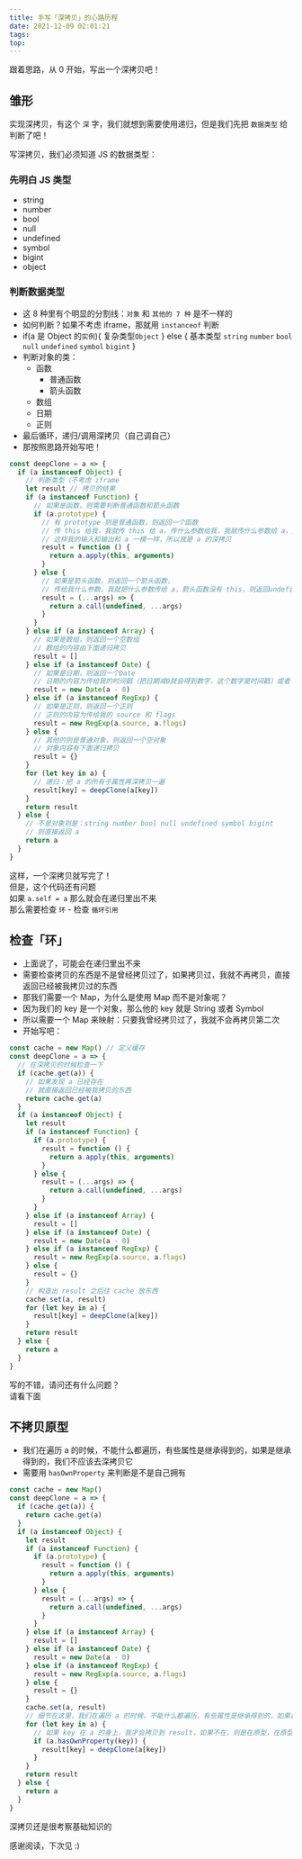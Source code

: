 ```yaml
---
title: 手写「深拷贝」的心路历程
date: 2021-12-09 02:01:21
tags:
top:
---
```


跟着思路，从 0 开始，写出一个深拷贝吧！

## 雏形

实现深拷贝，有这个 `深` 字，我们就想到需要使用递归，但是我们先把 `数据类型` 给判断了吧！

写深拷贝，我们必须知道 JS 的数据类型：

### 先明白 JS 类型

- string
- number
- bool
- null
- undefined
- symbol
- bigint
- object

### 判断数据类型

- 这 8 种里有个明显的分割线：`对象` 和 `其他的 7 种` 是不一样的
- 如何判断？如果不考虑 iframe，那就用 `instanceof` 判断
- if(a 是 Object 的`实例`){ 复杂类型`Object` } else { 基本类型 `string` `number` `bool` `null` `undefined` `symbol` `bigint` }
- 判断对象的类：
  - 函数
    - 普通函数
    - 箭头函数
  - 数组
  - 日期
  - 正则
- 最后循环，递归/调用深拷贝（自己调自己）
- 那按照思路开始写吧！

```js
const deepClone = a => {
  if (a instanceof Object) {
    // 判断类型（不考虑 iframe
    let result // 拷贝的结果
    if (a instanceof Function) {
      // 如果是函数，则需要判断普通函数和箭头函数
      if (a.prototype) {
        // 有 prototype 则是普通函数，则返回一个函数
        // 传 this 给我，我就传 this 给 a，传什么参数给我，我就传什么参数给 a，然后把 a 的返回值作为我的返回值
        // 这样我的输入和输出和 a 一模一样，所以我是 a 的深拷贝
        result = function () {
          return a.apply(this, arguments)
        }
      } else {
        // 如果是箭头函数，则返回一个箭头函数，
        // 传给我什么参数，我就把什么参数传给 a，箭头函数没有 this，则返回undefined，把 a 的返回值作为我的返回值
        result = (...args) => {
          return a.call(undefined, ...args)
        }
      }
    } else if (a instanceof Array) {
      // 如果是数组，则返回一个空数组
      // 数组的内容由下面递归拷贝
      result = []
    } else if (a instanceof Date) {
      // 如果是日期，则返回一个Date
      // 日期的内容为传给我的时间戳（把日期减0就会得到数字，这个数字是时间戳）或者 ISO 8601 字符串
      result = new Date(a - 0)
    } else if (a instanceof RegExp) {
      // 如果是正则，则返回一个正则
      // 正则的内容为传给我的 source 和 flags
      result = new RegExp(a.source, a.flags)
    } else {
      // 其他的则是普通对象，则返回一个空对象
      // 对象内容有下面递归拷贝
      result = {}
    }
    for (let key in a) {
      // 递归：把 a 的所有子属性再深拷贝一遍
      result[key] = deepClone(a[key])
    }
    return result
  } else {
    // 不是对象则是：string number bool null undefined symbol bigint
    // 则直接返回 a
    return a
  }
}
```

这样，一个深拷贝就写完了！\
但是，这个代码还有问题\
如果 `a.self = a` 那么就会在递归里出不来\
那么需要检查 `环` - 检查 `循环引用`

## 检查「环」

- 上面说了，可能会在递归里出不来
- 需要检查拷贝的东西是不是曾经拷贝过了，如果拷贝过，我就不再拷贝，直接返回已经被我拷贝过的东西
- 那我们需要一个 Map，为什么是使用 Map 而不是对象呢？
- 因为我们的 key 是一个对象，那么他的 key 就是 String 或者 Symbol
- 所以需要一个 Map 来映射：只要我曾经拷贝过了，我就不会再拷贝第二次
- 开始写吧：

```js
const cache = new Map() // 定义缓存
const deepClone = a => {
  // 在深拷贝的时候检查一下
  if (cache.get(a)) {
    // 如果发现 a 已经存在
    // 就直接返回已经被我拷贝的东西
    return cache.get(a)
  }
  if (a instanceof Object) {
    let result
    if (a instanceof Function) {
      if (a.prototype) {
        result = function () {
          return a.apply(this, arguments)
        }
      } else {
        result = (...args) => {
          return a.call(undefined, ...args)
        }
      }
    } else if (a instanceof Array) {
      result = []
    } else if (a instanceof Date) {
      result = new Date(a - 0)
    } else if (a instanceof RegExp) {
      result = new RegExp(a.source, a.flags)
    } else {
      result = {}
    }
    // 构造出 result 之后往 cache 放东西
    cache.set(a, result)
    for (let key in a) {
      result[key] = deepClone(a[key])
    }
    return result
  } else {
    return a
  }
}
```

写的不错，请问还有什么问题？\
请看下面

## 不拷贝原型

- 我们在遍历 a 的时候，不能什么都遍历，有些属性是继承得到的，如果是继承得到的，我们不应该去深拷贝它
- 需要用 `hasOwnProperty` 来判断是不是自己拥有

```js
const cache = new Map()
const deepClone = a => {
  if (cache.get(a)) {
    return cache.get(a)
  }
  if (a instanceof Object) {
    let result
    if (a instanceof Function) {
      if (a.prototype) {
        result = function () {
          return a.apply(this, arguments)
        }
      } else {
        result = (...args) => {
          return a.call(undefined, ...args)
        }
      }
    } else if (a instanceof Array) {
      result = []
    } else if (a instanceof Date) {
      result = new Date(a - 0)
    } else if (a instanceof RegExp) {
      result = new RegExp(a.source, a.flags)
    } else {
      result = {}
    }
    cache.set(a, result)
    // 细节在这里，我们在遍历 a 的时候，不能什么都遍历，有些属性是继承得到的，如果是继承得到的，我们不应该去深拷贝它
    for (let key in a) {
      // 如果 key 在 a 的身上，我才会拷贝到 result，如果不在，则是在原型，在原型上我就不拷贝
      if (a.hasOwnProperty(key)) {
        result[key] = deepClone(a[key])
      }
    }
    return result
  } else {
    return a
  }
}
```

深拷贝还是很考察基础知识的

感谢阅读，下次见 :)
